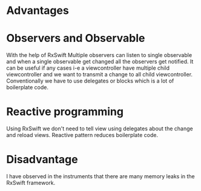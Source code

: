 # Advantages
# Observers and Observable
With the help of RxSwift Multiple observers can listen to single observable and when a single observable get changed all the observers get
notified. It can be useful if any cases i-e a viewcontroller have multiple child viewcontroller and we want to transmit a change to all child viewcontroller. Conventionally we have to use delegates or blocks which is a lot of boilerplate code. 

# Reactive programming
Using RxSwift we don't need to tell view using delegates about the change and reload views. Reactive pattern reduces boilerplate code.

# Disadvantage
I have observed in the instruments that there are many memory leaks in the RxSwift framework. 
